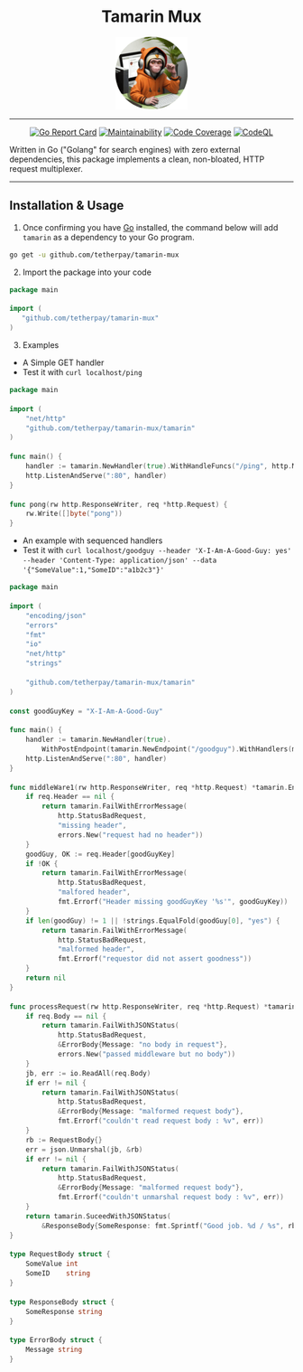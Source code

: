 <div align="center">

# Tamarin Mux

![tamarin.png](tamarin.png)

</div>

---

<div align="center">

[![Go Report Card](https://goreportcard.com/badge/tetherpay/tamarin-mux)](https://goreportcard.com/report/tetherpay/tamarin-mux)
[![Maintainability](https://qlty.sh/badges/1ae172fe-acf4-4764-b4ae-ebcc6f88ca38/maintainability.svg)](https://qlty.sh/gh/tetherpay/projects/tamarin-mux)
[![Code Coverage](https://qlty.sh/badges/1ae172fe-acf4-4764-b4ae-ebcc6f88ca38/test_coverage.svg)](https://qlty.sh/gh/tetherpay/projects/tamarin-mux)
[![CodeQL](https://github.com/tetherpay/tamarin-mux/actions/workflows/github-code-scanning/codeql/badge.svg)](https://github.com/tetherpay/tamarin-mux/actions/workflows/github-code-scanning/codeql)

</div>

Written in Go ("Golang" for search engines) with zero external dependencies, this package implements a clean, 
non-bloated, HTTP request multiplexer.

---

## Installation & Usage
1. Once confirming you have [Go](https://go.dev/doc/install) installed, the command below will add
   `tamarin` as a dependency to your Go program.
```bash
go get -u github.com/tetherpay/tamarin-mux
```
2. Import the package into your code
```go
package main

import (
   "github.com/tetherpay/tamarin-mux"
)
```
3. Examples
* A Simple GET handler 
* Test it with `curl localhost/ping`  
```go
package main

import (
	"net/http"
	"github.com/tetherpay/tamarin-mux/tamarin"
)

func main() {
	handler := tamarin.NewHandler(true).WithHandleFuncs("/ping", http.MethodGet, pong)
	http.ListenAndServe(":80", handler)
}

func pong(rw http.ResponseWriter, req *http.Request) {
	rw.Write([]byte("pong"))
}
```
* An example with sequenced handlers 
* Test it with `curl localhost/goodguy --header 'X-I-Am-A-Good-Guy: yes' --header 'Content-Type: application/json' --data '{"SomeValue":1,"SomeID":"a1b2c3"}'`
```go
package main

import (
	"encoding/json"
	"errors"
	"fmt"
	"io"
	"net/http"
	"strings"

	"github.com/tetherpay/tamarin-mux/tamarin"
)

const goodGuyKey = "X-I-Am-A-Good-Guy"

func main() {
	handler := tamarin.NewHandler(true).
		WithPostEndpoint(tamarin.NewEndpoint("/goodguy").WithHandlers(middleWare1, processRequest))
	http.ListenAndServe(":80", handler)
}

func middleWare1(rw http.ResponseWriter, req *http.Request) *tamarin.EndpointError {
	if req.Header == nil {
		return tamarin.FailWithErrorMessage(
			http.StatusBadRequest,
			"missing header",
			errors.New("request had no header"))
	}
	goodGuy, OK := req.Header[goodGuyKey]
	if !OK {
		return tamarin.FailWithErrorMessage(
			http.StatusBadRequest,
			"malfored header",
			fmt.Errorf("Header missing goodGuyKey '%s'", goodGuyKey))
	}
	if len(goodGuy) != 1 || !strings.EqualFold(goodGuy[0], "yes") {
		return tamarin.FailWithErrorMessage(
			http.StatusBadRequest,
			"malformed header",
			fmt.Errorf("requestor did not assert goodness"))
	}
	return nil
}

func processRequest(rw http.ResponseWriter, req *http.Request) *tamarin.EndpointError {
	if req.Body == nil {
		return tamarin.FailWithJSONStatus(
			http.StatusBadRequest,
			&ErrorBody{Message: "no body in request"},
			errors.New("passed middleware but no body"))
	}
	jb, err := io.ReadAll(req.Body)
	if err != nil {
		return tamarin.FailWithJSONStatus(
			http.StatusBadRequest,
			&ErrorBody{Message: "malformed request body"},
			fmt.Errorf("couldn't read request body : %v", err))
	}
	rb := RequestBody{}
	err = json.Unmarshal(jb, &rb)
	if err != nil {
		return tamarin.FailWithJSONStatus(
			http.StatusBadRequest,
			&ErrorBody{Message: "malformed request body"},
			fmt.Errorf("couldn't unmarshal request body : %v", err))
	}
	return tamarin.SuceedWithJSONStatus(
		&ResponseBody{SomeResponse: fmt.Sprintf("Good job. %d / %s", rb.SomeValue, rb.SomeID)}, rw)
}

type RequestBody struct {
	SomeValue int
	SomeID    string
}

type ResponseBody struct {
	SomeResponse string
}

type ErrorBody struct {
	Message string
}
```
